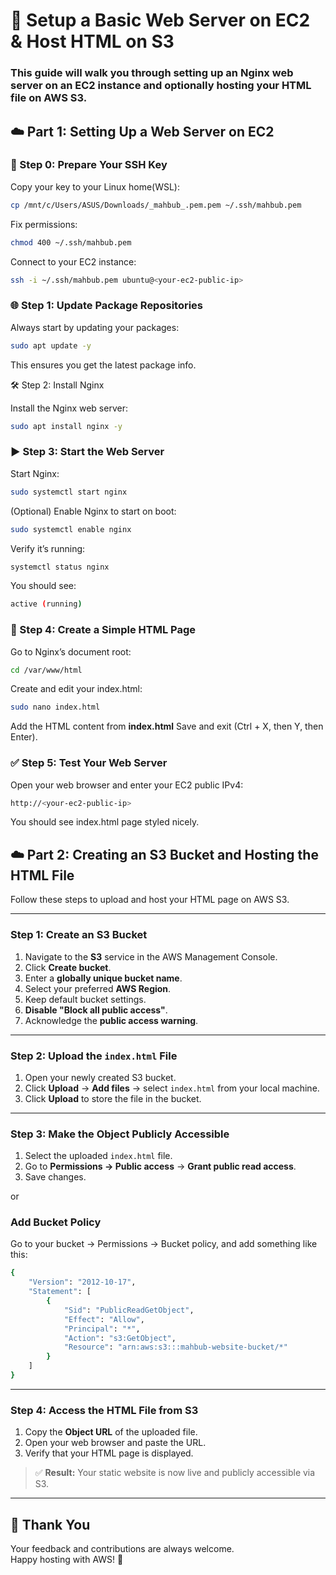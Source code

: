# 🚀 Setup a Basic Web Server on EC2 & Host HTML on S3

### This guide will walk you through setting up an Nginx web server on an EC2 instance and optionally hosting your HTML file on AWS S3.

## ☁️ Part 1: Setting Up a Web Server on EC2

### 🔑 Step 0: Prepare Your SSH Key

Copy your key to your Linux home(WSL):

```bash
cp /mnt/c/Users/ASUS/Downloads/_mahbub_.pem.pem ~/.ssh/mahbub.pem
```

Fix permissions:
```bash
chmod 400 ~/.ssh/mahbub.pem
```

Connect to your EC2 instance:
```bash
ssh -i ~/.ssh/mahbub.pem ubuntu@<your-ec2-public-ip>
```

### 🌐 Step 1: Update Package Repositories

Always start by updating your packages:
```bash
sudo apt update -y
```

This ensures you get the latest package info.

🛠️ Step 2: Install Nginx

Install the Nginx web server:
```bash
sudo apt install nginx -y
```

### ▶️ Step 3: Start the Web Server

Start Nginx:
```bash
sudo systemctl start nginx
```

(Optional) Enable Nginx to start on boot:
```bash
sudo systemctl enable nginx
```

Verify it’s running:
```bash
systemctl status nginx
```

You should see:
```bash
active (running)
```

### 📝 Step 4: Create a Simple HTML Page

Go to Nginx’s document root:
```bash
cd /var/www/html
```

Create and edit your index.html:
```bash
sudo nano index.html
```
Add the HTML content from **index.html**
Save and exit (Ctrl + X, then Y, then Enter).

### ✅ Step 5: Test Your Web Server

Open your web browser and enter your EC2 public IPv4:

```bash
http://<your-ec2-public-ip>
```

You should see index.html page styled nicely.

## ☁️ Part 2: Creating an S3 Bucket and Hosting the HTML File

Follow these steps to upload and host your HTML page on AWS S3.

---

### Step 1: Create an S3 Bucket

1. Navigate to the **S3** service in the AWS Management Console.  
2. Click **Create bucket**.  
3. Enter a **globally unique bucket name**.  
4. Select your preferred **AWS Region**.  
5. Keep default bucket settings.  
6. **Disable "Block all public access"**.  
7. Acknowledge the **public access warning**.

---

### Step 2: Upload the `index.html` File

1. Open your newly created S3 bucket.  
2. Click **Upload** → **Add files** → select `index.html` from your local machine.  
3. Click **Upload** to store the file in the bucket.

---

### Step 3: Make the Object Publicly Accessible

1. Select the uploaded `index.html` file.  
2. Go to **Permissions → Public access** → **Grant public read access**.  
3. Save changes.

or
### Add Bucket Policy

Go to your bucket → Permissions → Bucket policy, and add something like this:

```bash
{
    "Version": "2012-10-17",
    "Statement": [
        {
            "Sid": "PublicReadGetObject",
            "Effect": "Allow",
            "Principal": "*",
            "Action": "s3:GetObject",
            "Resource": "arn:aws:s3:::mahbub-website-bucket/*"
        }
    ]
}
```

---

### Step 4: Access the HTML File from S3

1. Copy the **Object URL** of the uploaded file.  
2. Open your web browser and paste the URL.  
3. Verify that your HTML page is displayed.

> ✅ **Result:** Your static website is now live and publicly accessible via S3.


---

## 🙏 Thank You

Your feedback and contributions are always welcome.  
Happy hosting with AWS! 🚀


